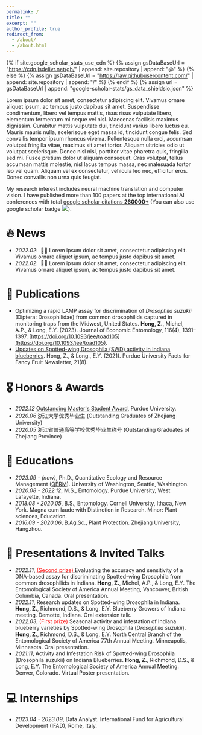 ```yaml
---
permalink: /
title: ""
excerpt: ""
author_profile: true
redirect_from: 
  - /about/
  - /about.html
---
```


{% if site.google_scholar_stats_use_cdn %}
{% assign gsDataBaseUrl = "https://cdn.jsdelivr.net/gh/" | append: site.repository | append: "@" %}
{% else %}
{% assign gsDataBaseUrl = "https://raw.githubusercontent.com/" | append: site.repository | append: "/" %}
{% endif %}
{% assign url = gsDataBaseUrl | append: "google-scholar-stats/gs_data_shieldsio.json" %}

<span class='anchor' id='about-me'></span>

Lorem ipsum dolor sit amet, consectetur adipiscing elit. Vivamus ornare aliquet ipsum, ac tempus justo dapibus sit amet. Suspendisse condimentum, libero vel tempus mattis, risus risus vulputate libero, elementum fermentum mi neque vel nisl. Maecenas facilisis maximus dignissim. Curabitur mattis vulputate dui, tincidunt varius libero luctus eu. Mauris mauris nulla, scelerisque eget massa id, tincidunt congue felis. Sed convallis tempor ipsum rhoncus viverra. Pellentesque nulla orci, accumsan volutpat fringilla vitae, maximus sit amet tortor. Aliquam ultricies odio ut volutpat scelerisque. Donec nisl nisl, porttitor vitae pharetra quis, fringilla sed mi. Fusce pretium dolor ut aliquam consequat. Cras volutpat, tellus accumsan mattis molestie, nisl lacus tempus massa, nec malesuada tortor leo vel quam. Aliquam vel ex consectetur, vehicula leo nec, efficitur eros. Donec convallis non urna quis feugiat.

My research interest includes neural machine translation and computer vision. I have published more than 100 papers at the top international AI conferences with total <a href='https://scholar.google.com/citations?user=DhtAFkwAAAAJ'>google scholar citations <strong><span id='total_cit'>260000+</span></strong></a> (You can also use google scholar badge <a href='https://scholar.google.com/citations?user=DhtAFkwAAAAJ'><img src="https://img.shields.io/endpoint?url={{ url | url_encode }}&logo=Google%20Scholar&labelColor=f6f6f6&color=9cf&style=flat&label=citations"></a>).


# 🔥 News
- *2022.02*: &nbsp;🎉🎉 Lorem ipsum dolor sit amet, consectetur adipiscing elit. Vivamus ornare aliquet ipsum, ac tempus justo dapibus sit amet. 
- *2022.02*: &nbsp;🎉🎉 Lorem ipsum dolor sit amet, consectetur adipiscing elit. Vivamus ornare aliquet ipsum, ac tempus justo dapibus sit amet. 

# 📝 Publications 
-  Optimizing a rapid LAMP assay for discrimination of *Drosophila suzukii* (Diptera: Drosophilidae) from common drosophilids captured in monitoring traps from the Midwest, United States. **Hong, Z.**, Michel, A.P., & Long, E.Y. (2023). Journal of Economic Entomology, 116(4), 1391–1397. [https://doi.org/10.1093/jee/toad105](https://doi.org/10.1093/jee/toad105).
-  [Updates on Spotted-wing Drosophila (SWD) activity in Indiana blueberries](https://fff.hort.purdue.edu/article/updates-on-spotted-wing-drosophila-swd-activity-in-indiana-blueberries/). Hong, Z., & Long., E.Y. (2021). Purdue University Facts for Fancy Fruit Newsletter, 21(8).  

# 🎖 Honors & Awards
- *2022.12* [Outstanding Master's Student Award](https://ag.purdue.edu/department/entm/_docs/newsletters/boiler-buzz/entm-december-2022-newsletter.pdf), Purdue University.
- *2020.06* 浙江大学优秀毕业生 (Outstanding Graduates of Zhejiang University)
- *2020.05* 浙江省普通高等学校优秀毕业生称号 (Outstanding Graduates of Zhejiang Province)

# 📖 Educations
- *2023.09 - (now)*, Ph.D., Quantitative Ecology and Resource Management ([QERM](https://quantitative.uw.edu/)). University of Washington, Seattle, Washington.
- *2020.08 - 2022.12*, M.S., Entomology. Purdue University, West Lafayette, Indiana. 
- *2018.08 - 2020.05*, B.S., Entomology. Cornell University, Ithaca, New York. Magna cum laude with Distinction in Research. Minor: Plant sciences, Education.
- *2016.09 - 2020.06*, B.Ag.Sc., Plant Protection. Zhejiang University, Hangzhou. 

# 💬 Presentations & Invited Talks
- *2022.11*, <a href="https://entsoc.org/events/annual-meeting/student-competition/winners/2022"> <span style="color:red"> (Second prize) </span> </a> Evaluating the accuracy and sensitivity of a DNA-based assay for discriminating Spotted-wing Drosophila from common drosophilids in Indiana. **Hong, Z.**, Michel, A.P., & Long, E.Y. The Entomological Society of America Annual Meeting, Vancouver, British Columbia, Canada. Oral presentation.
- *2022.11*, Research updates on Spotted-wing Drosophila in Indiana. **Hong, Z.**, Richmond, D.S., & Long, E.Y. Blueberry Growers of Indiana meeting. Demotte, Indiana. Oral extension talk. 
- *2022.03*, <span style="color:red">(First prize)</span> Seasonal activity and infestation of Indiana blueberry varieties by Spotted-wing Drosophila (*Drosophila suzukii*). **Hong, Z.**, Richmond, D.S., & Long, E.Y. North Central Branch of the Entomological Society of America 77th Annual Meeting. Minneapolis, Minnesota. Oral presentation.
- *2021.11*, Activity and Infestation Risk of Spotted-wing Drosophila (Drosophila suzukii) on Indiana Blueberries. **Hong, Z.**, Richmond, D.S., & Long, E.Y. The Entomological Society of America Annual Meeting. Denver, Colorado. Virtual Poster presentation. 

# 💻 Internships
- *2023.04 - 2023.09*, Data Analyst. International Fund for Agricultural Development (IFAD), Rome, Italy.
